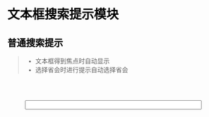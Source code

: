 # 文本框搜索提示模块

## 普通搜索提示
> * 文本框得到焦点时自动显示
> * 选择省会时进行提示自动选择省会

<style class="example_css">
body{
    font-family: "SimSun","宋体","Arial","HELVETICA","sans-serif";
    color: #000;
}
.example_html input {
    margin: 40px;
}
.mt20{
    margin-top: 20px;
}
</style>
<div class="example_container mt20">
    <style class="example_css">
    #text_simple{
        width: 400px;
    }
    </style>
    <div class="example_html">
        <input type="text" id="text_simple"/>
    </div>
    <script class="example_js">
    W.use('j/m_search_suggest',function(Suggest){
        var $textBox = $('#text_simple');
        new Suggest({
            1:1
            // 'url': 'http://toy1.weather.com.cn/search'
            ,'textBox': $textBox
            ,'bindEvent': false
            ,'onSelect': function(data){
                if(data.length == 20){
                    alert('您选择了一个省，默认帮您选择省会');
                    $textBox.val(data[12]+data[10]);
                }else{
                    $textBox.val(data[2]+data[0]);
                }
                
            }
        });
    });
    </script>
</div>

## 搜索提示事件示例
> * 不绑定文本框得到焦点事件，进行自定义
> * 模拟placeholder

<div class="example_container mt20">
    <style class="example_css">
    #text_fuza{
        width: 400px;
    }
    </style>
    <div class="example_html" style="position:relative">
        <input type="text" id="text_fuza" value="请输入内容"/>
    </div>
    <script class="example_js">
    W.use('j/m_search_suggest',function(Suggest){
        var text = "请输入内容";
        var $textBox = $('#text_fuza').focus(function(){
            if($(this).val() == text){
                $(this).val('');
            }
        }).blur(function(){
            if(!$(this).val()){
                $(this).val(text)
            }
        });
        new Suggest({
            'url': 'http://toy1.weather.com.cn/search'
            ,'key': 'cityname'
            ,'cbName': 'callback'
            ,'textBox': $textBox
            ,'bindEvent': false
            ,'onSelect': function(data){
                $textBox.val(data[2]+data[0]);
            }
            // ,'maxnum': 6
            ,'isShowForeign': false
            ,isShowScenic: false
        });
    });
    </script>
</div>